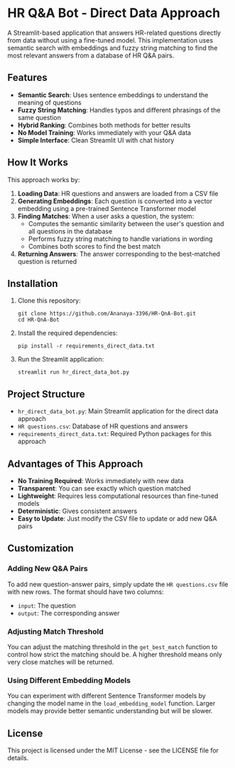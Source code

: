 # HR Q&A Bot - Direct Data Approach

A Streamlit-based application that answers HR-related questions directly from data without using a fine-tuned model. This implementation uses semantic search with embeddings and fuzzy string matching to find the most relevant answers from a database of HR Q&A pairs.

## Features

- **Semantic Search**: Uses sentence embeddings to understand the meaning of questions
- **Fuzzy String Matching**: Handles typos and different phrasings of the same question
- **Hybrid Ranking**: Combines both methods for better results
- **No Model Training**: Works immediately with your Q&A data
- **Simple Interface**: Clean Streamlit UI with chat history

## How It Works

This approach works by:

1. **Loading Data**: HR questions and answers are loaded from a CSV file
2. **Generating Embeddings**: Each question is converted into a vector embedding using a pre-trained Sentence Transformer model
3. **Finding Matches**: When a user asks a question, the system:
   - Computes the semantic similarity between the user's question and all questions in the database
   - Performs fuzzy string matching to handle variations in wording
   - Combines both scores to find the best match
4. **Returning Answers**: The answer corresponding to the best-matched question is returned

## Installation

1. Clone this repository:
   ```
   git clone https://github.com/Ananaya-3396/HR-QnA-Bot.git
   cd HR-QnA-Bot
   ```

2. Install the required dependencies:
   ```
   pip install -r requirements_direct_data.txt
   ```

3. Run the Streamlit application:
   ```
   streamlit run hr_direct_data_bot.py
   ```

## Project Structure

- `hr_direct_data_bot.py`: Main Streamlit application for the direct data approach
- `HR questions.csv`: Database of HR questions and answers
- `requirements_direct_data.txt`: Required Python packages for this approach

## Advantages of This Approach

- **No Training Required**: Works immediately with new data
- **Transparent**: You can see exactly which question matched
- **Lightweight**: Requires less computational resources than fine-tuned models
- **Deterministic**: Gives consistent answers
- **Easy to Update**: Just modify the CSV file to update or add new Q&A pairs

## Customization

### Adding New Q&A Pairs

To add new question-answer pairs, simply update the `HR questions.csv` file with new rows. The format should have two columns:
- `input`: The question
- `output`: The corresponding answer

### Adjusting Match Threshold

You can adjust the matching threshold in the `get_best_match` function to control how strict the matching should be. A higher threshold means only very close matches will be returned.

### Using Different Embedding Models

You can experiment with different Sentence Transformer models by changing the model name in the `load_embedding_model` function. Larger models may provide better semantic understanding but will be slower.

## License

This project is licensed under the MIT License - see the LICENSE file for details.